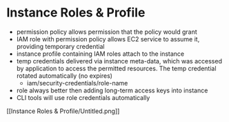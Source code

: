 # Instance Roles & Profile

- permission policy allows permission that the policy would grant
- IAM role with permission policy allows EC2 service to assume it, providing temporary credential
- instance profile containing IAM roles attach to the instance
- temp credentials delivered via instance meta-data, which was accessed by application to access the permitted resources. The temp credential rotated automatically (no expires)
    - iam/security-credentials/role-name
- role always better then adding long-term access keys into instance
- CLI tools will use role credentials automatically

[[Instance Roles & Profile/Untitled.png]]
